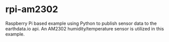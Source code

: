 rpi-am2302
==========

Raspberry Pi based example using Python to publish sensor data to the earthdata.io api.  An AM2302 humidity/temperature sensor is utilized in this example.
